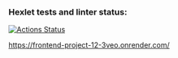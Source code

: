 ### Hexlet tests and linter status:
[![Actions Status](https://github.com/MeJlukc/frontend-project-12/actions/workflows/hexlet-check.yml/badge.svg)](https://github.com/MeJlukc/frontend-project-12/actions)  

https://frontend-project-12-3veo.onrender.com/
